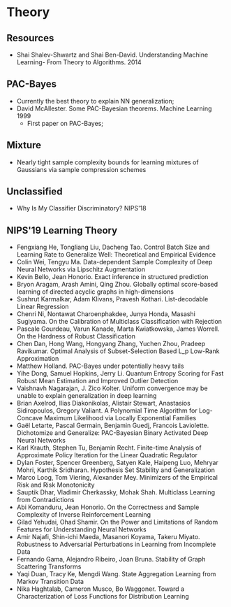 # Theory

## Resources
- Shai Shalev-Shwartz and Shai Ben-David. Understanding Machine Learning- From Theory to Algorithms. 2014

## PAC-Bayes
- Currently the best theory to explain NN generalization;
- David McAllester. Some PAC-Bayesian theorems. Machine Learning 1999
	- First paper on PAC-Bayes;

## Mixture
- Nearly tight sample complexity bounds for learning mixtures of Gaussians via sample compression schemes

## Unclassified
- Why Is My Classifier Discriminatory? NIPS'18

## NIPS'19 Learning Theory
- Fengxiang He, Tongliang Liu, Dacheng Tao. Control Batch Size and Learning Rate to Generalize Well: Theoretical and Empirical Evidence
- Colin Wei, Tengyu Ma. Data-dependent Sample Complexity of Deep Neural Networks via Lipschitz Augmentation
- Kevin Bello, Jean Honorio. Exact inference in structured prediction
- Bryon Aragam, Arash Amini, Qing Zhou. Globally optimal score-based learning of directed acyclic graphs in high-dimensions
- Sushrut Karmalkar, Adam Klivans, Pravesh Kothari. List-decodable Linear Regression
- Chenri Ni, Nontawat Charoenphakdee, Junya Honda, Masashi Sugiyama. On the Calibration of Multiclass Classification with Rejection
- Pascale Gourdeau, Varun Kanade, Marta Kwiatkowska, James Worrell. On the Hardness of Robust Classification
- Chen Dan, Hong Wang, Hongyang Zhang, Yuchen Zhou, Pradeep Ravikumar. Optimal Analysis of Subset-Selection Based L_p Low-Rank Approximation
- Matthew Holland. PAC-Bayes under potentially heavy tails
- Yihe Dong, Samuel Hopkins, Jerry Li. Quantum Entropy Scoring for Fast Robust Mean Estimation and Improved Outlier Detection
- Vaishnavh Nagarajan, J. Zico Kolter. Uniform convergence may be unable to explain generalization in deep learning
- Brian Axelrod, Ilias Diakonikolas, Alistair Stewart, Anastasios Sidiropoulos, Gregory Valiant. A Polynomial Time Algorithm for Log-Concave Maximum Likelihood via Locally Exponential Families
- Gaël Letarte, Pascal Germain, Benjamin Guedj, Francois Laviolette. Dichotomize and Generalize: PAC-Bayesian Binary Activated Deep Neural Networks
- Karl Krauth, Stephen Tu, Benjamin Recht. Finite-time Analysis of Approximate Policy Iteration for the Linear Quadratic Regulator
- Dylan Foster, Spencer Greenberg, Satyen Kale, Haipeng Luo, Mehryar Mohri, Karthik Sridharan. Hypothesis Set Stability and Generalization
- Marco Loog, Tom Viering, Alexander Mey. Minimizers of the Empirical Risk and Risk Monotonicity
- Sauptik Dhar, Vladimir Cherkassky, Mohak Shah. Multiclass Learning from Contradictions
- Abi Komanduru, Jean Honorio. On the Correctness and Sample Complexity of Inverse Reinforcement Learning
- Gilad Yehudai, Ohad Shamir. On the Power and Limitations of Random Features for Understanding Neural Networks
- Amir Najafi, Shin-ichi Maeda, Masanori Koyama, Takeru Miyato. Robustness to Adversarial Perturbations in Learning from Incomplete Data
- Fernando Gama, Alejandro Ribeiro, Joan Bruna. Stability of Graph Scattering Transforms
- Yaqi Duan, Tracy Ke, Mengdi Wang. State Aggregation Learning from Markov Transition Data
- Nika Haghtalab, Cameron Musco, Bo Waggoner. Toward a Characterization of Loss Functions for Distribution Learning
